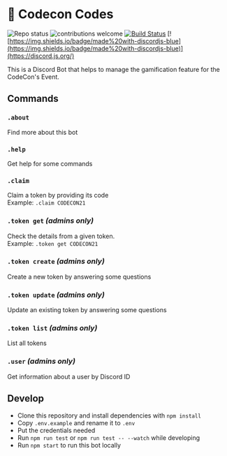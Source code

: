 # :robot: Codecon Codes

![Repo status](https://www.repostatus.org/badges/latest/active.svg)
![contributions welcome](https://img.shields.io/badge/contributions-welcome-brightgreen.svg?style=flat)
[![Build Status](https://github.com/codecon-dev/codecon-codes/actions/workflows/main.yml/badge.svg)](https://github.com/codecon-dev/codecon-codes/actions/workflows/main.yml)
[![https://img.shields.io/badge/made%20with-discordjs-blue](https://img.shields.io/badge/made%20with-discordjs-blue)](https://discord.js.org/)

This is a Discord Bot that helps to manage the gamification feature for the CodeCon's Event.  

## Commands

### `.about`

Find more about this bot  

### `.help`

Get help for some commands

### `.claim`

Claim a token by providing its code  
Example: `.claim CODECON21`  

### `.token get` _(admins only)_

Check the details from a given token.  
Example: `.token get CODECON21`

### `.token create` _(admins only)_

Create a new token by answering some questions  

### `.token update` _(admins only)_

Update an existing token by answering some questions  

### `.token list` _(admins only)_

List all tokens  

### `.user` _(admins only)_

Get information about a user by Discord ID

## Develop

* Clone this repository and install dependencies with `npm install`
* Copy `.env.example` and rename it to `.env`
* Put the credentials needed
* Run `npm run test` or `npm run test -- --watch` while developing
* Run `npm start` to run this bot locally
